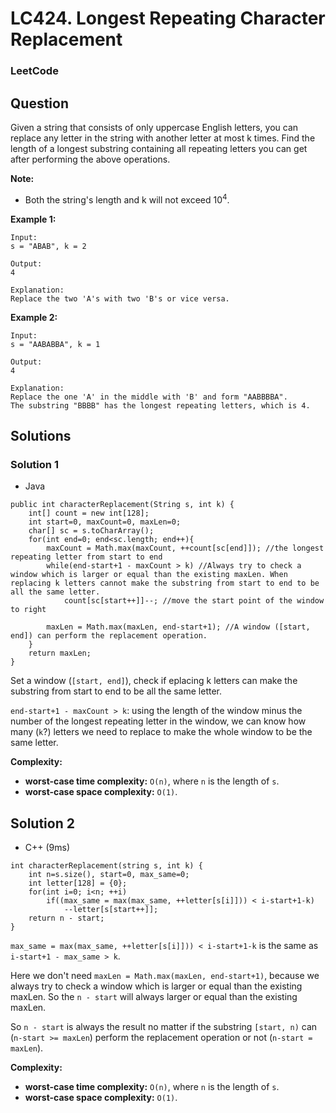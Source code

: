 # LC424. Longest Repeating Character Replacement

### LeetCode

## Question

Given a string that consists of only uppercase English letters, you can replace any letter in the string with another letter at most k times. Find the length of a longest substring containing all repeating letters you can get after performing the above operations.

**Note:**

* Both the string's length and k will not exceed 10<sup>4</sup>.

**Example 1:**

```
Input:
s = "ABAB", k = 2

Output:
4

Explanation:
Replace the two 'A's with two 'B's or vice versa.
```

**Example 2:**

```
Input:
s = "AABABBA", k = 1

Output:
4

Explanation:
Replace the one 'A' in the middle with 'B' and form "AABBBBA".
The substring "BBBB" has the longest repeating letters, which is 4.
```

## Solutions

### Solution 1

* Java
```
public int characterReplacement(String s, int k) {
    int[] count = new int[128];
    int start=0, maxCount=0, maxLen=0;
    char[] sc = s.toCharArray();
    for(int end=0; end<sc.length; end++){
        maxCount = Math.max(maxCount, ++count[sc[end]]); //the longest repeating letter from start to end
        while(end-start+1 - maxCount > k) //Always try to check a window which is larger or equal than the existing maxLen. When replacing k letters cannot make the substring from start to end to be all the same letter. 
            count[sc[start++]]--; //move the start point of the window to right
       
        maxLen = Math.max(maxLen, end-start+1); //A window ([start, end]) can perform the replacement operation.
    }
    return maxLen;             
}
```

Set a window (`[start, end]`), check if eplacing k letters can make the substring from start to end to be all the same letter.

`end-start+1 - maxCount > k`: using the length of the window minus the number of the longest repeating letter in the window, we can know how many (`k`?) letters we need to replace to make the whole window to be the same letter.

**Complexity:**

* **worst-case time complexity:** `O(n)`, where `n` is the length of `s`.
* **worst-case space complexity:** `O(1)`.

## Solution 2

* C++ (9ms)
```
int characterReplacement(string s, int k) {
    int n=s.size(), start=0, max_same=0;
    int letter[128] = {0};
    for(int i=0; i<n; ++i)
        if((max_same = max(max_same, ++letter[s[i]])) < i-start+1-k) 
            --letter[s[start++]];
    return n - start;
}
```

`max_same = max(max_same, ++letter[s[i]])) < i-start+1-k` is the same as `i-start+1 - max_same > k`. 

Here we don't need `maxLen = Math.max(maxLen, end-start+1)`, because we always try to check a window which is larger or equal than the existing maxLen. So the `n - start` will always larger or equal than the existing maxLen.

So `n - start` is always the result no matter if the substring `[start, n)` can (`n-start >= maxLen`) perform the replacement operation or not (`n-start = maxLen`).

**Complexity:**

* **worst-case time complexity:** `O(n)`, where `n` is the length of `s`.
* **worst-case space complexity:** `O(1)`.
